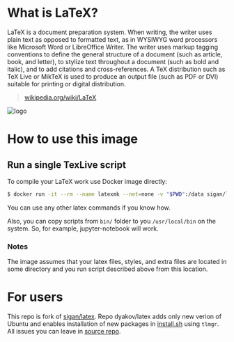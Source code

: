 # What is LaTeX?

LaTeX is a document preparation system. When writing, the writer uses plain text as opposed to formatted text, as in WYSIWYG word processors like Microsoft Word or LibreOffice Writer. The writer uses markup tagging conventions to define the general structure of a document (such as article, book, and letter), to stylize text throughout a document (such as bold and italic), and to add citations and cross-references. A TeX distribution such as TeX Live or MikTeX is used to produce an output file (such as PDF or DVI) suitable for printing or digital distribution.

> [wikipedia.org/wiki/LaTeX](https://en.wikipedia.org/wiki/LaTeX)

![logo](https://upload.wikimedia.org/wikipedia/commons/thumb/9/92/LaTeX_logo.svg/100px-LaTeX_logo.svg.png)

# How to use this image

## Run a single TexLive script

To compile your LaTeX work use Docker image directly:

```bash
$ docker run -it --rm --name latexmk --net=none -v "$PWD":/data sigan/latex latexmk -pdf -pdflatex="pdflatex %O %S" your_super_latex_file
```

You can use any other latex commands if you know how.

Also, you can copy scripts from `bin/` folder to you `/usr/local/bin` on the system. So, for example, jupyter-notebook will work.

### Notes

The image assumes that your latex files, styles, and extra files are located in some directory and you run script described above from this location.

# For users

This repo is fork of [sigan/latex](https://github.com/senior-sigan/docker-latex). Repo dyakov/latex adds only new verion of Ubuntu and enables installation of new packages in [install.sh](https://github.com/senior-sigan/docker-latex/blob/master/src/install.sh) using `tlmgr`. All issues you can leave in [source repo](https://github.com/senior-sigan/docker-latex/issues).

